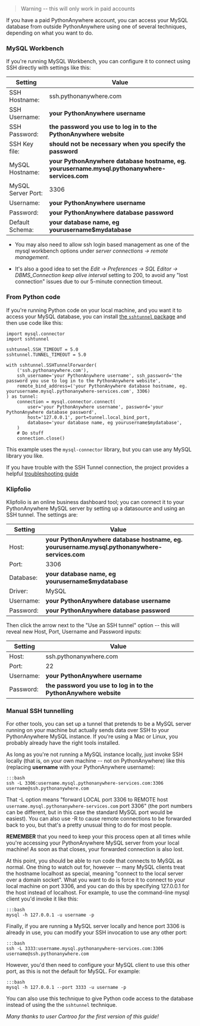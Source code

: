 
<!--
.. title: Accessing your MySQL database from outside PythonAnywhere
.. slug: AccessingMySQLFromOutsidePythonAnywhere
.. date: 2017-05-12 19:09 UTC+01:00
.. tags:
.. category:
.. link:
.. description:
.. type: text
-->

> Warning -- this will only work in paid accounts

If you have a paid PythonAnywhere account, you can access your MySQL database
from outside PythonAnywhere using one of several techniques, depending on what
you want to do.

### MySQL Workbench


If you're running MySQL Workbench, you can configure it to connect using SSH directly with settings like this:

| Setting  | Value |
|--|--|
| SSH Hostname:  | ssh.pythonanywhere.com |
| SSH Username:  | **your PythonAnywhere username** |
| SSH Password:  | **the password you use to log in to the PythonAnywhere website** |
| SSH Key file:  | **should not be necessary when you specify the password** |
| MySQL Hostname:  | **your PythonAnywhere database hostname, eg. yourusername.mysql.pythonanywhere-services.com** |
| MySQL Server Port:  | 3306 |
| Username:  | **your PythonAnywhere username** |
| Password:  | **your PythonAnywhere database password** |
| Default Schema:  | **your database name, eg yourusername$mydatabase** |

* You may also need to allow ssh login based management as one of the mysql workbench options under *server connections -> remote management*.

* It's also a good idea to set the *Edit -> Preferences -> SQL Editor -> DBMS_Connection keep alive interval* setting to 200, to avoid any "lost connection" issues due to our 5-minute connection timeout.


### From Python code

If you're running Python code on your local machine, and you want it to access
your MySQL database, you can install [the `sshtunnel` package](https://pypi.python.org/pypi/sshtunnel)
and then use code like this:

    import mysql.connector
    import sshtunnel

    sshtunnel.SSH_TIMEOUT = 5.0
    sshtunnel.TUNNEL_TIMEOUT = 5.0

    with sshtunnel.SSHTunnelForwarder(
        ('ssh.pythonanywhere.com'),
        ssh_username='your PythonAnywhere username', ssh_password='the password you use to log in to the PythonAnywhere website',
        remote_bind_address=('your PythonAnywhere database hostname, eg. yourusername.mysql.pythonanywhere-services.com', 3306)
    ) as tunnel:
        connection = mysql.connector.connect(
            user='your PythonAnywhere username', password='your PythonAnywhere database password',
            host='127.0.0.1', port=tunnel.local_bind_port,
            database='your database name, eg yourusername$mydatabase',
        )
        # Do stuff
        connection.close()

This example uses the `mysql-connector` library, but you can use any MySQL
library you like.

If you have trouble with the SSH Tunnel connection, the project provides a
helpful [troubleshooting guide](https://github.com/pahaz/sshtunnel/blob/master/Troubleshoot.rst)


### Klipfolio

Klipfolio is an online business dashboard tool; you can connect it to your
PythonAnywhere MySQL server by setting up a datasource and using an SSH tunnel.
The settings are:

| Setting  | Value |
|--|--|
| Host:  | **your PythonAnywhere database hostname, eg. yourusername.mysql.pythonanywhere-services.com** |
| Port:  | 3306 |
| Database:  | **your database name, eg yourusername$mydatabase** |
| Driver:  | MySQL |
| Username:  | **your PythonAnywhere database username** |
| Password:  | **your PythonAnywhere database password** |

Then click the arrow next to the "Use an SSH tunnel" option -- this will reveal
new Host, Port, Username and Password inputs:

| Setting  | Value |
|--|--|
| Host:  | ssh.pythonanywhere.com |
| Port:  | 22 |
| Username:  | **your PythonAnywhere username** |
| Password:  | **the password you use to log in to the PythonAnywhere website** |


### Manual SSH tunnelling

For other tools, you can set up a tunnel that pretends to be a MySQL server
running on your machine but actually sends data over SSH to your PythonAnywhere
MySQL instance.  If you're using a Mac or Linux, you probably already have the
right tools installed.

As long as you're not running a MySQL instance locally, just invoke SSH locally
(that is, on your own machine -- not on PythonAnywhere) like this (replacing
**username** with your PythonAnywhere username):

    :::bash
    ssh -L 3306:username.mysql.pythonanywhere-services.com:3306 username@ssh.pythonanywhere.com


That -L option means "forward LOCAL port 3306 to REMOTE host
`username.mysql.pythonanywhere-services.com` port 3306" (the port numbers can
be different, but in this case the standard MySQL port would be easiest). You
can also use -R to cause remote connections to be forwarded back to you, but
that's a pretty unusual thing to do for most people.

**REMEMBER** that you need to keep your this process open at all times while
you're accessing your PythonAnywhere MySQL server from your local machine! As
soon as that closes, your forwarded connection is also lost.

At this point, you should be able to run code that connects to MySQL as normal.
One thing to watch out
for, however -- many MySQL clients treat the hostname localhost as special,
meaning "connect to the local server over a domain socket". What you want to do
is force it to connect to your local machine on port 3306, and you can do this
by specifying 127.0.0.1 for the host instead of localhost. For example, to use
the command-line mysql client you'd invoke it like this:

    :::bash
    mysql -h 127.0.0.1 -u username -p

Finally, if you are running a MySQL server locally and hence port 3306 is already
in use, you can modify your SSH invocation to use any other port:

    :::bash
    ssh -L 3333:username.mysql.pythonanywhere-services.com:3306 username@ssh.pythonanywhere.com


However, you'd then need to configure your MySQL client to use this other port,
as this is not the default for MySQL.  For example:

    :::bash
    mysql -h 127.0.0.1 --port 3333 -u username -p

You can also use this technique to give Python code access to the database
instead of using the the `sshtunnel` technique.


*Many thanks to user Cartroo for the first version of this guide!*
